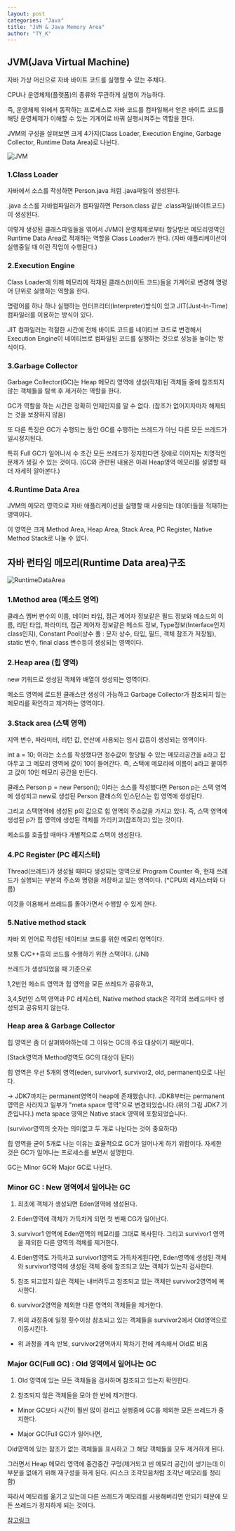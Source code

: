 ```yaml
---
layout: post
categories: "Java"
title: "JVM & Java Memory Area"
author: "TY_K"
---
```


## JVM(Java Virtual Machine)

자바 가상 머신으로 자바 바이트 코드를 실행할 수 있는 주체다.

CPU나 운영체제(플랫폼)의 종류와 무관하게 실행이 가능하다.

즉, 운영체제 위에서 동작하는 프로세스로 자바 코드를 컴파일해서 얻은 바이트 코드를 해당 운영체제가 이해할 수 있는 기계어로 바꿔 실행시켜주는 역할을 한다.

JVM의 구성을 살펴보면 크게 4가지(Class Loader, Execution Engine, Garbage Collector, Runtime Data Area)로 나뉜다.

![JVM](https://user-images.githubusercontent.com/20508342/86537186-17f8cd80-bf28-11ea-9c63-1ed68118bd66.png)

### 1.Class Loader

자바에서 소스를 작성하면 Person.java 처럼 .java파일이 생성된다.

.java 소스를 자바컴파일러가 컴파일하면 Person.class 같은 .class파일(바이트코드)이 생성된다.

이렇게 생성된 클래스파일들을 엮어서 JVM이 운영체제로부터 할당받은 메모리영역인 Runtime Data Area로 적재하는 역할을 Class Loader가 한다. (자바 애플리케이션이 실행중일 때 이런 작업이 수행된다.)

### 2.Execution Engine

Class Loader에 의해 메모리에 적재된 클래스(바이트 코드)들을 기계어로 변경해 명령어 단위로 실행하는 역할을 한다.

명령어를 하나 하나 실행하는 인터프리터(Interpreter)방식이 있고 JIT(Just-In-Time) 컴파일러를 이용하는 방식이 있다.

JIT 컴파일러는 적절한 시간에 전체 바이트 코드를 네이티브 코드로 변경해서 Execution Engine이 네이티브로 컴파일된 코드를 실행하는 것으로 성능을 높이는 방식이다.

### 3.Garbage Collector

Garbage Collector(GC)는 Heap 메모리 영역에 생성(적재)된 객체들 중에 참조되지 않는 객체들을 탐색 후 제거하는 역할을 한다.

GC가 역할을 하는 시간은 정확히 언제인지를 알 수 없다. (참조가 없어지자마자 해제되는 것을 보장하지 않음)

또 다른 특징은 GC가 수행되는 동안 GC를 수행하는 쓰레드가 아닌 다른 모든 쓰레드가 일시정지된다.

특히 Full GC가 일어나서 수 초간 모든 쓰레드가 정지한다면 장애로 이어지는 치명적인 문제가 생길 수 있는 것이다. (GC와 관련된 내용은 아래 Heap영역 메모리를 설명할 때 더 자세히 알아본다.)

### 4.Runtime Data Area

JVM의 메모리 영역으로 자바 애플리케이션을 실행할 때 사용되는 데이터들을 적재하는 영역이다.

이 영역은 크게 Method Area, Heap Area, Stack Area, PC Register, Native Method Stack로 나눌 수 있다.

## 자바 런타임 메모리(Runtime Data area)구조

![RuntimeDataArea](https://user-images.githubusercontent.com/20508342/86537207-38288c80-bf28-11ea-89dc-ab448202d7e4.png)

### 1.Method area (메소드 영역)

클래스 멤버 변수의 이름, 데이터 타입, 접근 제어자 정보같은 필드 정보와 메소드의 이름, 리턴 타입, 파라미터, 접근 제어자 정보같은 메소드 정보, Type정보(Interface인지 class인지), Constant Pool(상수 풀 : 문자 상수, 타입, 필드, 객체 참조가 저장됨), static 변수, final class 변수등이 생성되는 영역이다.

### 2.Heap area (힙 영역)

new 키워드로 생성된 객체와 배열이 생성되는 영역이다.

메소드 영역에 로드된 클래스만 생성이 가능하고 Garbage Collector가 참조되지 않는 메모리를 확인하고 제거하는 영역이다.

### 3.Stack area (스택 영역)

지역 변수, 파라미터, 리턴 값, 연산에 사용되는 임시 값등이 생성되는 영역이다.

int a = 10; 이라는 소스를 작성했다면 정수값이 할당될 수 있는 메모리공간을 a라고 잡아두고 그 메모리 영역에 값이 10이 들어간다. 즉, 스택에 메모리에 이름이 a라고 붙여주고 값이 10인 메모리 공간을 만든다.

클래스 Person p = new Person(); 이라는 소스를 작성했다면 Person p는 스택 영역에 생성되고 new로 생성된 Person 클래스의 인스턴스는 힙 영역에 생성된다.

그리고 스택영역에 생성된 p의 값으로 힙 영역의 주소값을 가지고 있다. 즉, 스택 영역에 생성된 p가 힙 영역에 생성된 객체를 가리키고(참조하고) 있는 것이다.

메소드를 호출할 때마다 개별적으로 스택이 생성된다.

### 4.PC Register (PC 레지스터)

Thread(쓰레드)가 생성될 때마다 생성되는 영역으로 Program Counter 즉, 현재 쓰레드가 실행되는 부분의 주소와 명령을 저장하고 있는 영역이다. (*CPU의 레지스터와 다름)

이것을 이용해서 쓰레드를 돌아가면서 수행할 수 있게 한다.

### 5.Native method stack

자바 외 언어로 작성된 네이티브 코드를 위한 메모리 영역이다.

보통 C/C++등의 코드를 수행하기 위한 스택이다. (JNI)

쓰레드가 생성되었을 때 기준으로

1,2번인 메소드 영역과 힙 영역을 모든 쓰레드가 공유하고,

3,4,5번인 스택 영역과 PC 레지스터, Native method stack은 각각의 쓰레드마다 생성되고 공유되지 않는다.

### Heap area & Garbage Collector

힙 영역은 좀 더 살펴봐야하는데 그 이유는 GC의 주요 대상이기 때문이다.

(Stack영역과 Method영역도 GC의 대상이 된다)

힙 영역은 우선 5개의 영역(eden, survivor1, survivor2, old, permanent)으로 나뉜다.

-> JDK7까지는 permanent영역이 heap에 존재했습니다. JDK8부터는 permanent 영역은 사라지고 일부가 "meta space 영역"으로 변경되었습니다.(위의 그림 JDK7 기준입니다.) meta space 영역은 Native stack 영역에 포함되었습니다.

(survivor영역의 숫자는 의미없고 두 개로 나뉜다는 것이 중요하다)

힙 영역을 굳이 5개로 나눈 이유는 효율적으로 GC가 일어나게 하기 위함이다. 자세한 것은 GC가 일어나는 프로세스를 보면서 설명한다.

GC는 Minor GC와 Major GC로 나뉜다.

### Minor GC : New 영역에서 일어나는 GC

1. 최초에 객체가 생성되면 Eden영역에 생성된다.

2. Eden영역에 객체가 가득차게 되면 첫 번째 CG가 일어난다.

3. survivor1 영역에 Eden영역의 메모리를 그대로 복사된다. 그리고 survivor1 영역을 제외한 다른 영역의 객체를 제거한다.

4. Eden영역도 가득차고 survivor1영역도 가득차게된다면, Eden영역에 생성된 객체와 survivor1영역에 생성된 객체 중에 참조되고 있는 객체가 있는지 검사한다.

5. 참조 되고있지 않은 객체는 내버려두고 참조되고 있는 객체만 survivor2영역에 복사한다.

6. survivor2영역을 제외한 다른 영역의 객체들을 제거한다.

7. 위의 과정중에 일정 횟수이상 참조되고 있는 객체들을 survivor2에서 Old영역으로 이동시킨다.

- 위 과정을 계속 반복, survivor2영역까지 꽉차기 전에 계속해서 Old로 비움

### Major GC(Full GC) : Old 영역에서 일어나는 GC

1. Old 영역에 있는 모든 객체들을 검사하며 참조되고 있는지 확인한다.

2. 참조되지 않은 객체들을 모아 한 번에 제거한다.

- Minor GC보다 시간이 훨씬 많이 걸리고 실행중에 GC를 제외한 모든 쓰레드가 중지한다.

* Major GC(Full GC)가 일어나면,

Old영역에 있는 참조가 없는 객체들을 표시하고 그 해당 객체들을 모두 제거하게 된다.

그러면서 Heap 메모리 영역에 중간중간 구멍(제거되고 빈 메모리 공간)이 생기는데 이 부분을 없애기 위해 재구성을 하게 된다. (디스크 조각모음처럼 조각난 메모리를 정리함)

따라서 메모리를 옮기고 있는데 다른 쓰레드가 메모리를 사용해버리면 안되기 때문에 모든 쓰레드가 정지하게 되는 것이다.

[참고링크][JavaMemory]

[JavaMemory]: https://jeong-pro.tistory.com/148 "JavaMemory"